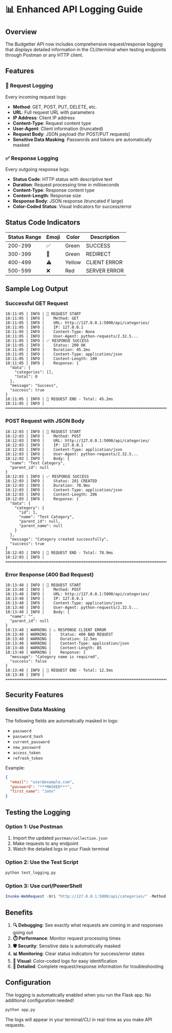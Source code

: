 # 📊 Enhanced API Logging Guide

## Overview
The Budgetter API now includes comprehensive request/response logging that displays detailed information in the CLI/terminal when testing endpoints through Postman or any HTTP client.

## Features

### 🔵 Request Logging
Every incoming request logs:
- **Method**: GET, POST, PUT, DELETE, etc.
- **URL**: Full request URL with parameters
- **IP Address**: Client IP address
- **Content-Type**: Request content type
- **User-Agent**: Client information (truncated)
- **Request Body**: JSON payload (for POST/PUT requests)
- **Sensitive Data Masking**: Passwords and tokens are automatically masked

### ✅ Response Logging
Every outgoing response logs:
- **Status Code**: HTTP status with descriptive text
- **Duration**: Request processing time in milliseconds
- **Content-Type**: Response content type
- **Content-Length**: Response size
- **Response Body**: JSON response (truncated if large)
- **Color-Coded Status**: Visual indicators for success/error

## Status Code Indicators

| Status Range | Emoji | Color | Description |
|-------------|-------|-------|-------------|
| 200-299 | ✅ | Green | SUCCESS |
| 300-399 | 🔄 | Green | REDIRECT |
| 400-499 | ⚠️ | Yellow | CLIENT ERROR |
| 500-599 | ❌ | Red | SERVER ERROR |

## Sample Log Output

### Successful GET Request
```
18:11:05 | INFO | 🔵 REQUEST START
18:11:05 | INFO |    Method: GET
18:11:05 | INFO |    URL: http://127.0.0.1:5000/api/categories/
18:11:05 | INFO |    IP: 127.0.0.1
18:11:05 | INFO |    Content-Type: None
18:11:05 | INFO |    User-Agent: python-requests/2.32.5...
18:11:05 | INFO | ✅ RESPONSE SUCCESS
18:11:05 | INFO |    Status: 200 OK
18:11:05 | INFO |    Duration: 45.2ms
18:11:05 | INFO |    Content-Type: application/json
18:11:05 | INFO |    Content-Length: 100
18:11:05 | INFO |    Response: {
  "data": {
    "categories": [],
    "total": 0
  },
  "message": "Success",
  "success": true
}
18:11:05 | INFO | 🔵 REQUEST END - Total: 45.2ms
18:11:05 | INFO | ================================================================================
```

### POST Request with JSON Body
```
18:12:03 | INFO | 🔵 REQUEST START
18:12:03 | INFO |    Method: POST
18:12:03 | INFO |    URL: http://127.0.0.1:5000/api/categories/
18:12:03 | INFO |    IP: 127.0.0.1
18:12:03 | INFO |    Content-Type: application/json
18:12:03 | INFO |    User-Agent: python-requests/2.32.5...
18:12:03 | INFO |    Body: {
  "name": "Test Category",
  "parent_id": null
}
18:12:03 | INFO | ✅ RESPONSE SUCCESS
18:12:03 | INFO |    Status: 201 CREATED
18:12:03 | INFO |    Duration: 78.9ms
18:12:03 | INFO |    Content-Type: application/json
18:12:03 | INFO |    Content-Length: 206
18:12:03 | INFO |    Response: {
  "data": {
    "category": {
      "id": 1,
      "name": "Test Category",
      "parent_id": null,
      "parent_name": null
    }
  },
  "message": "Category created successfully",
  "success": true
}
18:12:03 | INFO | 🔵 REQUEST END - Total: 78.9ms
18:12:03 | INFO | ================================================================================
```

### Error Response (400 Bad Request)
```
18:13:48 | INFO | 🔵 REQUEST START
18:13:48 | INFO |    Method: POST
18:13:48 | INFO |    URL: http://127.0.0.1:5000/api/categories/
18:13:48 | INFO |    IP: 127.0.0.1
18:13:48 | INFO |    Content-Type: application/json
18:13:48 | INFO |    User-Agent: python-requests/2.32.5...
18:13:48 | INFO |    Body: {
  "name": "",
  "parent_id": null
}
18:13:48 | WARNING | ⚠️ RESPONSE CLIENT ERROR
18:13:48 | WARNING |    Status: 400 BAD REQUEST
18:13:48 | WARNING |    Duration: 12.5ms
18:13:48 | WARNING |    Content-Type: application/json
18:13:48 | WARNING |    Content-Length: 85
18:13:48 | WARNING |    Response: {
  "message": "Category name is required",
  "success": false
}
18:13:48 | INFO | 🔵 REQUEST END - Total: 12.5ms
18:13:48 | INFO | ================================================================================
```

## Security Features

### Sensitive Data Masking
The following fields are automatically masked in logs:
- `password`
- `password_hash`
- `current_password`
- `new_password`
- `access_token`
- `refresh_token`

Example:
```json
{
  "email": "user@example.com",
  "password": "***MASKED***",
  "first_name": "John"
}
```

## Testing the Logging

### Option 1: Use Postman
1. Import the updated `postman/collection.json`
2. Make requests to any endpoint
3. Watch the detailed logs in your Flask terminal

### Option 2: Use the Test Script
```bash
python test_logging.py
```

### Option 3: Use curl/PowerShell
```powershell
Invoke-WebRequest -Uri "http://127.0.0.1:5000/api/categories/" -Method GET
```

## Benefits

1. **🔍 Debugging**: See exactly what requests are coming in and responses going out
2. **⏱️ Performance**: Monitor request processing times
3. **🛡️ Security**: Sensitive data is automatically masked
4. **📊 Monitoring**: Clear status indicators for success/error states
5. **🎨 Visual**: Color-coded logs for easy identification
6. **📝 Detailed**: Complete request/response information for troubleshooting

## Configuration

The logging is automatically enabled when you run the Flask app. No additional configuration needed!

```bash
python app.py
```

The logs will appear in your terminal/CLI in real-time as you make API requests.
